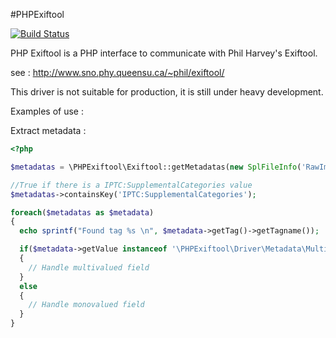 #PHPExiftool

[![Build Status](https://secure.travis-ci.org/romainneutron/PHPExiftool.png?branch=master)](http://travis-ci.org/romainneutron/PHPExiftool)

PHP Exiftool is a PHP interface to communicate with Phil Harvey's Exiftool.

see : http://www.sno.phy.queensu.ca/~phil/exiftool/



This driver is not suitable for production, it is still under heavy development.

Examples of use :

Extract metadata :

```php
<?php

$metadatas = \PHPExiftool\Exiftool::getMetadatas(new SplFileInfo('RawImage.CR2'));

//True if there is a IPTC:SupplementalCategories value
$metadatas->containsKey('IPTC:SupplementalCategories');

foreach($metadatas as $metadata)
{
  echo sprintf("Found tag %s \n", $metadata->getTag()->getTagname());

  if($metadata->getValue instanceof '\PHPExiftool\Driver\Metadata\MultiBag')
  {
    // Handle multivalued field
  }
  else
  {
    // Handle monovalued field
  }
}
```


